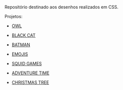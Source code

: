 Repositório destinado aos desenhos realizados em CSS.

Projetos:
 - [OWL](https://github.com/marianapcorrea/CSS_Drawnings/tree/master/owl) 
- [BLACK CAT](https://github.com/marianapcorrea/CSS_Drawnings/blob/master/cat)
 - [BATMAN](https://github.com/marianapcorrea/CSS_Drawnings/tree/master/batman)
 - [EMOJIS](https://github.com/marianapcorrea/CSS_Drawnings/tree/master/Emojis) 
 - [SQUID GAMES](https://github.com/marianapcorrea/CSS_Drawnings/tree/master/squidGames)
 - [ADVENTURE TIME](https://github.com/marianapcorrea/CSS_Drawnings/tree/master/adventure_time)

 - [CHRISTMAS TREE](https://github.com/marianapcorrea/CSS_Drawnings/tree/master/christmas_tree)
